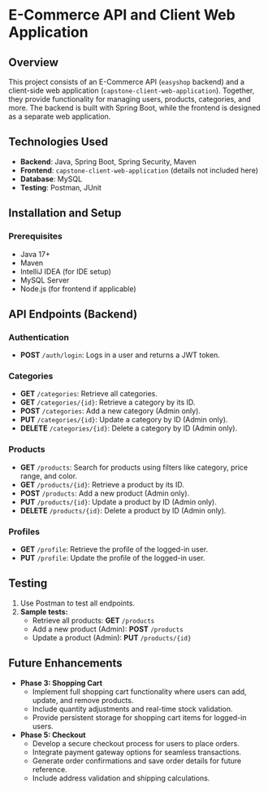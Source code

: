 # E-Commerce API and Client Web Application

## Overview
This project consists of an E-Commerce API (`easyshop` backend) and a client-side web application (`capstone-client-web-application`). Together, they provide functionality for managing users, products, categories, and more. The backend is built with Spring Boot, while the frontend is designed as a separate web application.

## Technologies Used
- **Backend**: Java, Spring Boot, Spring Security, Maven
- **Frontend**: `capstone-client-web-application` (details not included here)
- **Database**: MySQL
- **Testing**: Postman, JUnit

## Installation and Setup

### Prerequisites
- Java 17+
- Maven
- IntelliJ IDEA (for IDE setup)
- MySQL Server
- Node.js (for frontend if applicable)

## API Endpoints (Backend)

### Authentication
- **POST** `/auth/login`: Logs in a user and returns a JWT token.

### Categories
- **GET** `/categories`: Retrieve all categories.
- **GET** `/categories/{id}`: Retrieve a category by its ID.
- **POST** `/categories`: Add a new category (Admin only).
- **PUT** `/categories/{id}`: Update a category by ID (Admin only).
- **DELETE** `/categories/{id}`: Delete a category by ID (Admin only).

### Products
- **GET** `/products`: Search for products using filters like category, price range, and color.
- **GET** `/products/{id}`: Retrieve a product by its ID.
- **POST** `/products`: Add a new product (Admin only).
- **PUT** `/products/{id}`: Update a product by ID (Admin only).
- **DELETE** `/products/{id}`: Delete a product by ID (Admin only).

### Profiles
- **GET** `/profile`: Retrieve the profile of the logged-in user.
- **PUT** `/profile`: Update the profile of the logged-in user.

## Testing
1. Use Postman to test all endpoints.
2. **Sample tests:**
   - Retrieve all products: **GET** `/products`
   - Add a new product (Admin): **POST** `/products`
   - Update a product (Admin): **PUT** `/products/{id}`

## Future Enhancements
- **Phase 3: Shopping Cart**
  - Implement full shopping cart functionality where users can add, update, and remove products.
  - Include quantity adjustments and real-time stock validation.
  - Provide persistent storage for shopping cart items for logged-in users.
- **Phase 5: Checkout**
  - Develop a secure checkout process for users to place orders.
  - Integrate payment gateway options for seamless transactions.
  - Generate order confirmations and save order details for future reference.
  - Include address validation and shipping calculations.
